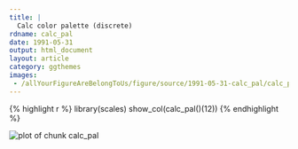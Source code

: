 ```yaml
---
title: |
  Calc color palette (discrete)
rdname: calc_pal
date: 1991-05-31
output: html_document
layout: article
category: ggthemes
images:
 - /allYourFigureAreBelongToUs/figure/source/1991-05-31-calc_pal/calc_pal-1.png
---
```





{% highlight r %}
library(scales)
show_col(calc_pal()(12))
{% endhighlight %}

![plot of chunk calc_pal](/allYourFigureAreBelongToUs/figure/source/1991-05-31-calc_pal/calc_pal-1.png) 